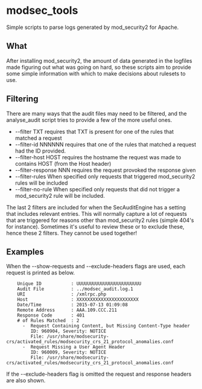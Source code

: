 # modsec_tools

Simple scripts to parse logs generated by mod_security2 for Apache.

## What
After installing mod_security2, the amount of data generated in the logfiles made figuring out what was going on hard, so these scripts aim to provide some simple information with which to make decisions about rulesets to use.

## Filtering
There are many ways that the audit files may need to be filtered, and the analyse_audit script tries to provide a few of the more useful ones. 

- --filter TXT requires that TXT is present for one of the rules that matched a request
- --filter-id NNNNNN requires that one of the rules that matched a request had the ID provided.
- --filter-host HOST requires the hostname the request was made to contains HOST (from the Host header)
- --filter-response NNN requires the request provoked the response given
- --filter-rules When specified only requests that triggered mod_security2 rules will be included
- --filter-no-rule When specified only requests that did not trigger a mod_security2 rule will be included.

The last 2 filters are included for when the SecAuditEngine has a setting that includes relevant entries. This will normally capture a lot of requests that are triggered for reasons other than mod_security2 rules (simple 404's for instance). Sometimes it's useful to review these or to exclude these, hence these 2 filters. They cannot be used together!

## Examples

When the --show-requests and --exclude-headers flags are used, each request is printed as below.

```
    Unique ID           : UUUUUUUUUUUUUUUUUUUUUUUU
    Audit File          : ../modsec_audit.log.1
    URI                 : /xmlrpc.php
    Host                : XXXXXXXXXXXXXXXXXXXXXXX
    Date/Time           : 2015-07-13 01:09:08
    Remote Address      : AAA.109.CCC.211
    Response Code       : 401
    # of Rules Matched  : 2
      -  Request Containing Content, but Missing Content-Type header
         ID: 960904, Severity: NOTICE
         File: /usr/share/modsecurity-crs/activated_rules/modsecurity_crs_21_protocol_anomalies.conf
      -  Request Missing a User Agent Header
         ID: 960009, Severity: NOTICE
         File: /usr/share/modsecurity-crs/activated_rules/modsecurity_crs_21_protocol_anomalies.conf
```

If the --exclude-headers flag is omitted the request and response headers are also shown.


